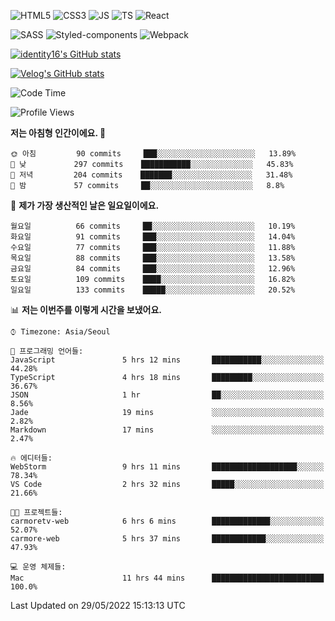 ![HTML5](https://img.shields.io/badge/html5-E34F26?style=for-the-badge&logo=html5&logoColor=white)
![CSS3](https://img.shields.io/badge/css3-1572B6?style=for-the-badge&logo=css3&logoColor=white)
![JS](https://img.shields.io/badge/javascript-F7DF1E?style=for-the-badge&logo=javascript&logoColor=black)
![TS](https://img.shields.io/badge/typescript-3178C6?style=for-the-badge&logo=typescript&logoColor=white)
![React](https://img.shields.io/badge/react-61DAFB?style=for-the-badge&logo=javascript&logoColor=black)

![SASS](https://img.shields.io/badge/sass-CC6699?style=for-the-badge&logo=sass&logoColor=white)
![Styled-components](https://img.shields.io/badge/styled_components-DB7093?style=for-the-badge&logo=styled-components&logoColor=white)
![Webpack](https://img.shields.io/badge/webpack-8DD6F9?style=for-the-badge&logo=webpack&logoColor=black)

[![identity16's GitHub stats](https://github-readme-stats.vercel.app/api?username=identity16&theme=graywhite&show_icons=true)](https://github.com/anuraghazra/github-readme-stats)

[![Velog's GitHub stats](https://velog-readme-stats.vercel.app/api?name=identity16)](https://velog-readme-stats.vercel.app/api/redirect?name=identity16)

<!--START_SECTION:waka-->
![Code Time](http://img.shields.io/badge/Code%20Time-0%20secs-blue)

![Profile Views](http://img.shields.io/badge/Profile%20Views-5-blue)

**저는 아침형 인간이에요. 🐤** 

```text
🌞 아침         90 commits     ███░░░░░░░░░░░░░░░░░░░░░░   13.89% 
🌆 낮　         297 commits    ███████████░░░░░░░░░░░░░░   45.83% 
🌃 저녁         204 commits    ███████░░░░░░░░░░░░░░░░░░   31.48% 
🌙 밤　         57 commits     ██░░░░░░░░░░░░░░░░░░░░░░░   8.8%

```
📅 **제가 가장 생산적인 날은 일요일이에요.** 

```text
월요일          66 commits     ██░░░░░░░░░░░░░░░░░░░░░░░   10.19% 
화요일          91 commits     ███░░░░░░░░░░░░░░░░░░░░░░   14.04% 
수요일          77 commits     ███░░░░░░░░░░░░░░░░░░░░░░   11.88% 
목요일          88 commits     ███░░░░░░░░░░░░░░░░░░░░░░   13.58% 
금요일          84 commits     ███░░░░░░░░░░░░░░░░░░░░░░   12.96% 
토요일          109 commits    ████░░░░░░░░░░░░░░░░░░░░░   16.82% 
일요일          133 commits    █████░░░░░░░░░░░░░░░░░░░░   20.52%

```


📊 **저는 이번주를 이렇게 시간을 보냈어요.** 

```text
⌚︎ Timezone: Asia/Seoul

💬 프로그래밍 언어들: 
JavaScript               5 hrs 12 mins       ███████████░░░░░░░░░░░░░░   44.28% 
TypeScript               4 hrs 18 mins       █████████░░░░░░░░░░░░░░░░   36.67% 
JSON                     1 hr                ██░░░░░░░░░░░░░░░░░░░░░░░   8.56% 
Jade                     19 mins             ░░░░░░░░░░░░░░░░░░░░░░░░░   2.82% 
Markdown                 17 mins             ░░░░░░░░░░░░░░░░░░░░░░░░░   2.47%

🔥 에디터들: 
WebStorm                 9 hrs 11 mins       ███████████████████░░░░░░   78.34% 
VS Code                  2 hrs 32 mins       █████░░░░░░░░░░░░░░░░░░░░   21.66%

🐱‍💻 프로젝트들: 
carmoretv-web            6 hrs 6 mins        █████████████░░░░░░░░░░░░   52.07% 
carmore-web              5 hrs 37 mins       ████████████░░░░░░░░░░░░░   47.93%

💻 운영 체제들: 
Mac                      11 hrs 44 mins      █████████████████████████   100.0%

```


 Last Updated on 29/05/2022 15:13:13 UTC
<!--END_SECTION:waka-->

